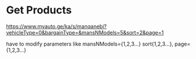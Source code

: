 # Get Products

https://www.myauto.ge/ka/s/manqanebi?vehicleType=0&bargainType=&mansNModels=5&sort=2&page=1

have to modify parameters like mansNModels={1,2,3...} sort{1,2,3...}, page={1,2,3...}
